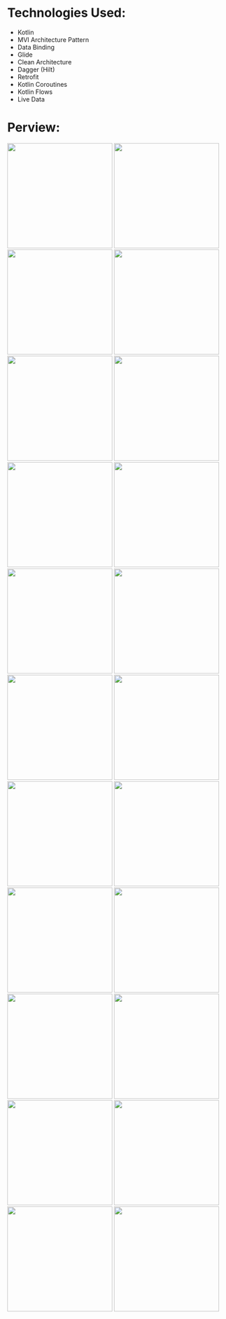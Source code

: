 # Technologies Used:
 - Kotlin
 - MVI Architecture Pattern
 - Data Binding
 - Glide
 - Clean Architecture
 - Dagger (Hilt)
 - Retrofit
 - Kotlin Coroutines
 - Kotlin Flows
 - Live Data

# Perview:

<img src="screen shots/register screen.png" width="240"> <img src="screen shots/login screen.png" width="240"> <img src="screen shots/login error.png" width="240"> <img src="screen shots/home screen 1.png" width="240">
<img src="screen shots/home screen 2.png" width="240"> <img src="screen shots/search screen.png" width="240"> <img src="screen shots/search product.png" width="240"> <img src="screen shots/empty cart.png" width="240">
<img src="screen shots/cart screen.png" width="240"> <img src="screen shots/empty wish list.png" width="240"> <img src="screen shots/wish list.png" width="240"> <img src="screen shots/profile screen.png" width="240">
<img src="screen shots/edit profile.png" width="240"> <img src="screen shots/edit profile screen.png" width="240"> <img src="screen shots/brand product list.png" width="240"> <img src="screen shots/category product list.png" width="240">
<img src="screen shots/subccategory product list.png" width="240"> <img src="screen shots/add successfully.png" width="240"> <img src="screen shots/product details screen.png" width="240"> <img src="screen shots/camera details screen.png" width="240"> 
<img src="screen shots/add successfully to wish.png" width="240"> <img src="screen shots/wished details product.png" width="240">
